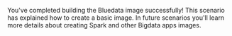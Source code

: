 You've completed building the Bluedata image successfully!
This scenario has explained how to create a basic image. In future scenarios you'll learn more details about creating Spark and other Bigdata apps images.
